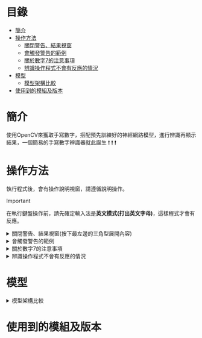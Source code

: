 # 目錄
- [簡介](#簡介)
- [操作方法](#操作方法)
   - [關閉警告、結果視窗](#關閉警告、結果視窗)
   - [會觸發警告的範例](#會觸發警告的範例)
   - [關於數字7的注意事項](#關於數字7的注意事項)
   - [辨識操作程式不會有反應的情況](#辨識操作程式不會有反應的情況)
- [模型](#模型)
   - [模型架構比較](#模型架構比較)
- [使用到的模組及版本](#使用到的模組及版本)
# 簡介
 使用OpenCV來獲取手寫數字，搭配預先訓練好的神經網路模型，進行辨識再顯示結果，一個簡易的手寫數字辨識器就此誕生 :exclamation: :exclamation: :exclamation:
# 操作方法
 執行程式後，會有操作說明視窗，請遵循說明操作。
> [!IMPORTANT]
> 在執行鍵盤操作前，請先確定輸入法是**英文模式(打出英文字母)**，這樣程式才會有反應。
<details>
 <a name="關閉警告、結果視窗"></a>
 <summary>關閉警告、結果視窗(按下最左邊的三角型展開內容)</summary>

 有以下兩種方式:\
 1. 按下視窗右上角的X。![image](/picture/x按鈕.png)
 2. 按下任意鍵
 **(推薦使用此方式)**。\
 **若使用方式1的話，_所有鍵盤操作必須按2次，程式才會有反應_**，因此建議使用方法2。

</details>
<details>
 <a name="會觸發警告的範例"></a>                            
 <summary>會觸發警告的範例</summary>

 1. 一位數時:書寫數字5的過程不連續，有斷點。\
 ![image](/picture/觸發警告範例/1-0.bmp)
 2. 二位數時:數字歪斜+間隔過近。\
 ![image](/picture/觸發警告範例/2-0.png)

</details>
<details>
   <a name="關於數字7的注意事項"></a> 
   <summary>關於數字7的注意事項</summary>

   1. 一位數時:書寫過程不連續有斷點，**絕對會辨識錯誤**，辨識成二位數。\
   ![image](/picture/數字7注意事項/1.bmp)
   2. 二位數時:此情況下進行辨識操作，程式不會有任反應，直到你清除重寫，再進行辨識操作。\
   ![image](/picture/數字7注意事項/2.png)
    
</details>
<details>
 <a name="辨識操作程式不會有反應的情況"></a>
 <summary>辨識操作程式不會有反應的情況</summary>

 1. 輸入法為中文模式，程式無法偵測到你給予的指令。
 2. 程式判定目前書寫的數字超過2位數，幾使是一點程式仍然會判定為一位。\
 ![image](/picture/沒反應情況/0.png) ![image](/picture/沒反應情況/1.png)

</details>

# 模型
<details>
   <a name="模型架構比較"></a> 
   <summary>模型架構比較</summary>

   ![image](/picture/架構比較.bmp)\
   :large_orange_diamond: 架構設計順序: 架構1:arrow_right:架構2:arrow_right:架構3\
   :large_orange_diamond
   
</details>

# 使用到的模組及版本
